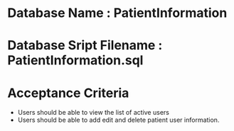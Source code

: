 # Database Name : PatientInformation 

# Database Sript Filename : PatientInformation.sql

# Acceptance Criteria
- Users should be able to view the list of active users
- Users should be able to add edit and delete patient user information.
